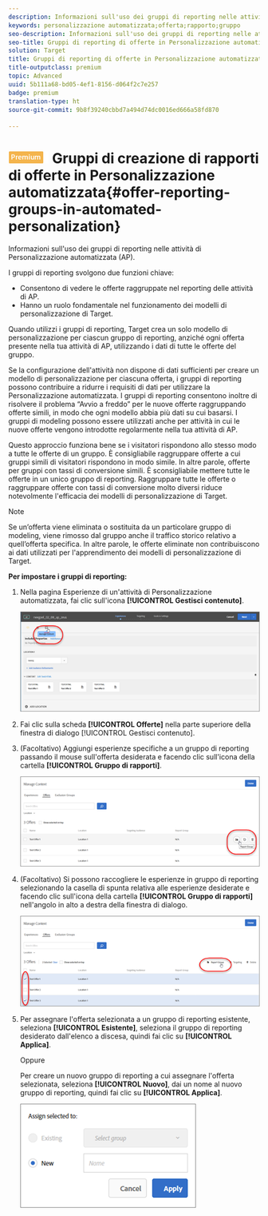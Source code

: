 ```yaml
---
description: Informazioni sull'uso dei gruppi di reporting nelle attività di Personalizzazione automatizzata (AP).
keywords: personalizzazione automatizzata;offerta;rapporto;gruppo
seo-description: Informazioni sull'uso dei gruppi di reporting nelle attività di Personalizzazione automatizzata (AP).
seo-title: Gruppi di reporting di offerte in Personalizzazione automatizzata
solution: Target
title: Gruppi di reporting di offerte in Personalizzazione automatizzata
title-outputclass: premium
topic: Advanced
uuid: 5b111a68-bd05-4ef1-8156-d064f2c7e257
badge: premium
translation-type: ht
source-git-commit: 9b8f39240cbbd7a494d74dc0016ed666a58fd870

---
```



# ![PREMIUM](/help/assets/premium.png) Gruppi di creazione di rapporti di offerte in Personalizzazione automatizzata{#offer-reporting-groups-in-automated-personalization}

Informazioni sull&#39;uso dei gruppi di reporting nelle attività di Personalizzazione automatizzata (AP).

I gruppi di reporting svolgono due funzioni chiave:

* Consentono di vedere le offerte raggruppate nel reporting delle attività di AP.
* Hanno un ruolo fondamentale nel funzionamento dei modelli di personalizzazione di Target.

Quando utilizzi i gruppi di reporting, Target crea un solo modello di personalizzazione per ciascun gruppo di reporting, anziché ogni offerta presente nella tua attività di AP, utilizzando i dati di tutte le offerte del gruppo.

Se la configurazione dell&#39;attività non dispone di dati sufficienti per creare un modello di personalizzazione per ciascuna offerta, i gruppi di reporting possono contribuire a ridurre i requisiti di dati per utilizzare la Personalizzazione automatizzata. I gruppi di reporting consentono inoltre di risolvere il problema “Avvio a freddo” per le nuove offerte raggruppando offerte simili, in modo che ogni modello abbia più dati su cui basarsi. I gruppi di modeling possono essere utilizzati anche per attività in cui le nuove offerte vengono introdotte regolarmente nella tua attività di AP.

Questo approccio funziona bene se i visitatori rispondono allo stesso modo a tutte le offerte di un gruppo. È consigliabile raggruppare offerte a cui gruppi simili di visitatori rispondono in modo simile. In altre parole, offerte per gruppi con tassi di conversione simili. È sconsigliabile mettere tutte le offerte in un unico gruppo di reporting. Raggruppare tutte le offerte o raggruppare offerte con tassi di conversione molto diversi riduce notevolmente l&#39;efficacia dei modelli di personalizzazione di Target.

>[!NOTE]
>
>Se un’offerta viene eliminata o sostituita da un particolare gruppo di modeling, viene rimosso dal gruppo anche il traffico storico relativo a quell’offerta specifica. In altre parole, le offerte eliminate non contribuiscono ai dati utilizzati per l&#39;apprendimento dei modelli di personalizzazione di Target.

**Per impostare i gruppi di reporting:**

1. Nella pagina Esperienze di un&#39;attività di Personalizzazione automatizzata, fai clic sull&#39;icona **[!UICONTROL Gestisci contenuto]**.

   ![](assets/ap_manage_content.png)

1. Fai clic sulla scheda **[!UICONTROL Offerte]** nella parte superiore della finestra di dialogo [!UICONTROL Gestisci contenuto].
1. (Facoltativo) Aggiungi esperienze specifiche a un gruppo di reporting passando il mouse sull&#39;offerta desiderata e facendo clic sull&#39;icona della cartella **[!UICONTROL Gruppo di rapporti]**.

   ![](assets/ap_manage_content_2.png)

1. (Facoltativo) Si possono raccogliere le esperienze in gruppo di reporting selezionando la casella di spunta relativa alle esperienze desiderate e facendo clic sull&#39;icona della cartella **[!UICONTROL Gruppo di rapporti]** nell&#39;angolo in alto a destra della finestra di dialogo.

   ![](assets/ap_reporting_groups.png)

1. Per assegnare l&#39;offerta selezionata a un gruppo di reporting esistente, seleziona **[!UICONTROL Esistente]**, seleziona il gruppo di reporting desiderato dall&#39;elenco a discesa, quindi fai clic su **[!UICONTROL Applica]**.

   Oppure

   Per creare un nuovo gruppo di reporting a cui assegnare l&#39;offerta selezionata, seleziona **[!UICONTROL Nuovo]**, dai un nome al nuovo gruppo di reporting, quindi fai clic su **[!UICONTROL Applica]**.

   ![](assets/ap_manage_content_3.png)

